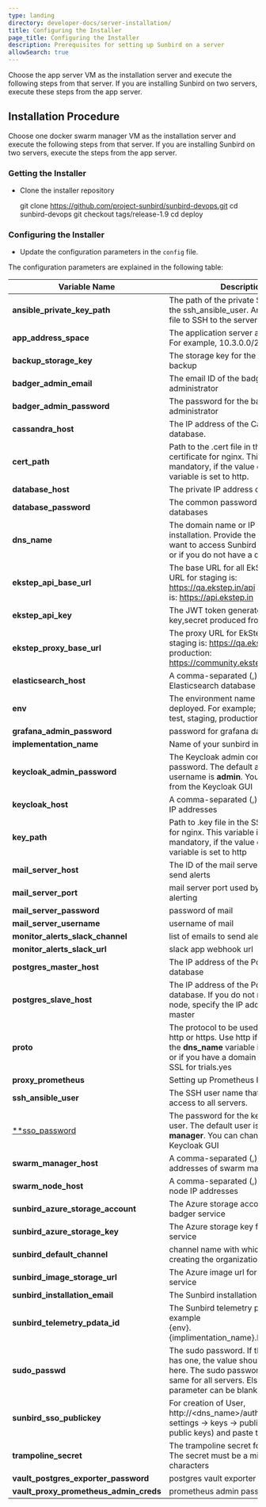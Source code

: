 ```yaml
---
type: landing
directory: developer-docs/server-installation/
title: Configuring the Installer
page_title: Configuring the Installer
description: Prerequisites for setting up Sunbird on a server
allowSearch: true
---
```


Choose the app server VM as the installation server and execute the following steps from that server. If you are installing Sunbird on two servers, execute these steps from the app server. 

## Installation Procedure
Choose one docker swarm manager VM as the installation server and execute the following steps from that server. If you are installing Sunbird on two servers, execute the steps from the app server. 


### Getting the Installer

* Clone the installer repository

    git clone https://github.com/project-sunbird/sunbird-devops.git
    cd sunbird-devops
    git checkout tags/release-1.9
    cd deploy

### Configuring the Installer

* Update the configuration parameters in the `config` file. 

The configuration parameters are explained in the following table: 

   | Variable Name | Description   | Mandatory|
   |-------------- |---------------|----------|
   |**ansible_private_key_path** | The path of the private SSH key file for the ssh_ansible_user. Ansible uses this file to SSH to the servers.        |yes|
   |**app_address_space**         | The application server address space. For example, 10.3.0.0/24)   |yes|
   |**backup_storage_key**| The storage key for the Elasticsearch backup |yes|
   |**badger_admin_email**| The email ID of the badger administrator |yes| 
   |**badger_admin_password**| The password for the badger administrator |yes| 
   |**cassandra_host**|The IP address of the Cassandra database.|no|
   |**cert_path**| Path to the .cert file in the SSL certificate for nginx. This variable is not mandatory, if the value of the **proto** variable is set to http.|no|
   |**database_host**|The private IP address of the DB server|no|
   |**database_password**       |  The common password for all the databases |no|
   |**dns_name**    | The domain name or IP address of your installation. Provide the IP address, if want to access Sunbird over a network or if you do not have a domain name.     |yes|
   |**ekstep_api_base_url**| The base URL for all EkStep APIs. The URL for staging is: https://qa.ekstep.in/api and production is: https://api.ekstep.in|yes|
   |**ekstep_api_key**|The JWT token generated by the key,secret produced from Ekstep |yes|
   |**ekstep_proxy_base_url**|The proxy URL for EkStep. The URL for staging is: https://qa.ekstep.in  and production: https://community.ekstep.in |yes|
   |**elasticsearch_host**       |A comma-separated (,) list of Elasticsearch database IP addresses. |no|
   |**env**    | The environment name being deployed. For example; development, test, staging, production, etc. |yes|
   |**grafana_admin_password**| password for grafana dashboard |no|   
   |**implementation_name** | Name of your sunbird implementation.|yes|   
   |**keycloak_admin_password** |The Keycloak admin console password. The default admin username is **admin**. You can change it from the Keycloak GUI   |yes|
   |**keycloak_host** | A comma-separated (,) list of Keycloak IP addresses    |no|
   |**key_path** | Path to .key file  in the SSL certificate for nginx. This variable is not mandatory, if the value of the **proto** variable is set to http |no|
   |**mail_server_host**| The ID of the mail server host used to send alerts |no|   
   |**mail_server_port**| mail server port used by mail server for alerting  |no|   
   |**mail_server_password**| password of mail |no| 
   |**mail_server_username**| username of mail |no| 
   |**monitor_alerts_slack_channel**| list of emails to send alerts |no| 
   |**monitor_alerts_slack_url**| slack app webhook url  |no| 
   |**postgres_master_host**| The IP address of the Postgres master database   |no|
   |**postgres_slave_host**| The IP address of the Postgres slave database. If you do not need a slave node, specify the IP address of the master |no| 
   |**proto**| The protocol to be used. This is either http or https. Use http if the value of the **dns_name** variable is an IP address or if you have a domain but do not want SSL for trials.yes|
   |**proxy_prometheus**| Setting up Prometheus Proxy |no| 
   |**ssh_ansible_user**  | The SSH user name that has sudo access to all servers.      |yes|
   |<a href="developer-docs/configuring_sunbird/sso_publickey" target="_blank">**sso_password</a> |The password for the keycloak SSO user. The default user is **user-manager**. You can change it from the Keycloak GUI|yes|
   |**swarm_manager_host** |A comma-separated (,) list of the IP addresses of swarm managers |no|
   |**swarm_node_host** | A comma-separated (,) list of swarm node IP addresses |no| 
   |**sunbird_azure_storage_account**  | The Azure storage account for the badger service     |yes|
   |**sunbird_azure_storage_key**  | The Azure storage key for the badger service    |yes|
   |**sunbird_default_channel**| channel name with which you are creating the organization |yes| 
   |**sunbird_image_storage_url**| The Azure image url for the badger service |yes|
   |**sunbird_installation_email**| The Sunbird installation email ID |no|
   |**sunbird_telemetry_pdata_id**| The Sunbird telemetry pdata ID, for example <br> {env}.{implimentation_name}.learning.service |no| 
   | **sudo_passwd**       |The sudo password. If the ansible user has one, the value should be specified here. The sudo password should be the same for all servers. Else, the parameter can be blank|no|  
   |**sunbird_sso_publickey**| For creation of User, http://<dns_name>/auth -> realm settings -> keys -> public keys (click on public keys) and paste the value |yes|  
   |**trampoline_secret**|The trampoline secret for Keycloak. The secret must be a minimum of 8 characters   |no|
   |**vault_postgres_exporter_password**| postgres vault exporter password |no|  
   |**vault_proxy_prometheus_admin_creds**| prometheus admin password |no|    




